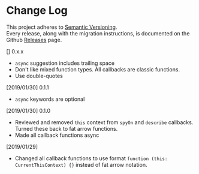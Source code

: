 # Change Log

This project adheres to [Semantic Versioning](http://semver.org/).  
Every release, along with the migration instructions, is documented on the Github [Releases](https://github.com/xabikos/vscode-jasmine/releases) page.

[] 0.x.x
- `async` suggestion includes trailing space
- Don't like mixed function types. All callbacks are classic functions.
- Use double-quotes

[2019/01/30] 0.1.1
- `async` keywords are optional

[2019/01/30] 0.1.0
- Reviewed and removed `this` context from `spyOn` and `describe` callbacks. Turned these back to fat arrow functions.
- Made all callback functions async

[2019/01/29]

- Changed all callback functions to use format `function (this: CurrentThisContext) {}` instead of fat arrow notation.
